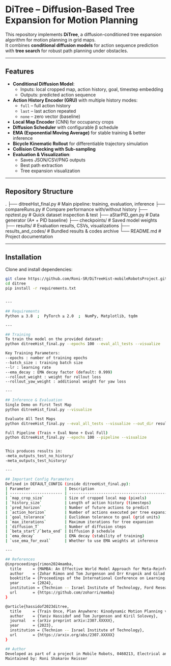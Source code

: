 # DiTree – Diffusion-Based Tree Expansion for Motion Planning

This repository implements **DiTree**, a diffusion-conditioned tree expansion algorithm for motion planning in grid maps.  
It combines **conditional diffusion models** for action sequence prediction with **tree search** for robust path planning under obstacles.

---

## Features
- **Conditional Diffusion Model**:
  - Inputs: local cropped map, action history, goal, timestep embedding
  - Outputs: predicted action sequence
- **Action History Encoder (GRU)** with multiple history modes:
  - `full` – full action history  
  - `last` – last action repeated  
  - `none` – zero vector (baseline)
- **Local Map Encoder** (CNN) for occupancy crops
- **Diffusion Scheduler** with configurable β schedule
- **EMA (Exponential Moving Average)** for stable training & better inference
- **Bicycle Kinematic Rollout** for differentiable trajectory simulation
- **Collision Checking with Sub-sampling**
- **Evaluation & Visualization**:
  - Saves JSON/CSV/PNG outputs
  - Best path extraction
  - Tree expansion visualization

---

## Repository Structure
.
├── ditreeHist_final.py # Main pipeline: training, evaluation, inference
├── compareRuns.py # Compare performance with/without history
├── npztest.py # Quick dataset inspection & test
├── aStarPID_gen.py # Data generator (A* + PID baseline)
├── checkpoints/ # Saved model weights
├── results/ # Evaluation results, CSVs, visualizations
├── results_and_codes/ # Bundled results & codes archive
└── README.md # Project documentation

---

## Installation
Clone and install dependencies:
```bash
git clone https://github.com/Roni-SR/DiTreeHist-mobileRobotsProject.git
cd ditree
pip install -r requirements.txt


---

## Requirements
Python ≥ 3.8  ;  PyTorch ≥ 2.0  ;  NumPy, Matplotlib, tqdm

---

## Training
To train the model on the provided dataset:
python ditreeHist_final.py --epochs 100 --eval_all_tests --visualize

Key Training Parameters:
--epochs : number of training epochs
--batch_size : training batch size
--lr : learning rate
--ema_decay : EMA decay factor (default: 0.999)
--rollout_weight : weight for rollout loss
--rollout_yaw_weight : additional weight for yaw loss

---

## Inference & Evaluation
Single Demo on First Test Map
python ditreeHist_final.py --visualize

Evaluate All Test Maps
python ditreeHist_final.py --eval_all_tests --visualize --out_dir results_eval

Full Pipeline (Train + Eval None + Eval Full)
python ditreeHist_final.py --epochs 100 --pipeline --visualize


This produces results in:
-meta_outputs_test_no_history/
-meta_outputs_test_history/

---

## Important Config Parameters
Defined in DEFAULT_CONFIG (inside ditreeHist_final.py):
| Parameter               | Description                                   |
| ----------------------- | --------------------------------------------- |
| `map_crop_size`         | Size of cropped local map (pixels)            |
| `history_size`          | Length of action history (timesteps)          |
| `pred_horizon`          | Number of future actions to predict           |
| `action_horizon`        | Number of actions executed per tree expansion |
| `goal_tolerance`        | Euclidean tolerance to goal (grid units)      |
| `max_iterations`        | Maximum iterations for tree expansion         |
| `diffusion_T`           | Number of diffusion steps                     |
| `beta_start`/`beta_end` | Diffusion β schedule                          |
| `ema_decay`             | EMA decay (stability of training)             |
| `use_ema_for_eval`      | Whether to use EMA weights at inference       |

---

## References
@inproceedings{rimon2024mamba,
  title     = {MAMBA: An Effective World Model Approach for Meta-Reinforcement Learning},
  author    = {Zohar Rimon and Tom Jurgenson and Orr Krupnik and Gilad Adler and Aviv Tamar},
  booktitle = {Proceedings of the International Conference on Learning Representations (ICLR)},
  year      = {2024},
  institution = {Technion -- Israel Institute of Technology, Ford Research Center Israel},
  url       = {https://github.com/zoharri/mamba}
}

@article{hassidof2023ditree,
  title     = {Train Once, Plan Anywhere: Kinodynamic Motion Planning via Diffusion Trees},
  author    = {Yaniv Hassidof and Tom Jurgenson and Kiril Solovey},
  journal   = {arXiv preprint arXiv:2307.XXXXX},
  year      = {2023},
  institution = {Technion -- Israel Institute of Technology},
  url       = {https://arxiv.org/abs/2307.XXXXX}
}

## Author
Developed as part of a project in Mobile Robots, 0460213, Electrical and Computer Engineering, Technion, Israel.
Maintained by: Roni Shakarov Reisser